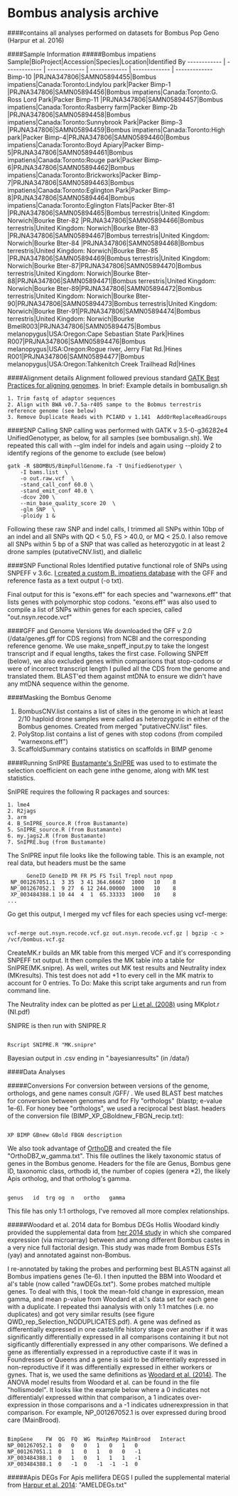 # Bombus analysis archive



####contains all analyses performed on datasets for Bombus Pop Geno (Harpur et al. 2016)

####Sample Information 
#####Bombus impatiens
Sample|BioProject|Accession|Species|Location|Identified By
------------ | ------------- | ------------- | ------------- | ------------- | -------------
Bimp-10 |PRJNA347806|SAMN05894455|Bombus impatiens|Canada:Toronto:Lindylou park|Packer
Bimp-1  |PRJNA347806|SAMN05894456|Bombus impatiens|Canada:Toronto:G. Ross Lord Park|Packer
Bimp-11 |PRJNA347806|SAMN05894457|Bombus impatiens|Canada:Toronto:Rasberry farm|Packer
Bimp-2b |PRJNA347806|SAMN05894458|Bombus impatiens|Canada:Toronto:Sunnybrook Park|Packer
Bimp-3  |PRJNA347806|SAMN05894459|Bombus impatiens|Canada:Toronto:High park|Packer
Bimp-4|PRJNA347806|SAMN05894460|Bombus impatiens|Canada:Toronto:Boyd Apiary|Packer
Bimp-5|PRJNA347806|SAMN05894461|Bombus impatiens|Canada:Toronto:Rouge park|Packer
Bimp-6|PRJNA347806|SAMN05894462|Bombus impatiens|Canada:Toronto:Brickworks|Packer
Bimp-7|PRJNA347806|SAMN05894463|Bombus impatiens|Canada:Toronto:Eglington Park|Packer
Bimp-8|PRJNA347806|SAMN05894464|Bombus impatiens|Canada:Toronto:Eglington Flats|Packer
Bter-81  |PRJNA347806|SAMN05894465|Bombus terrestris|United Kingdom: Norwich|Bourke
Bter-82  |PRJNA347806|SAMN05894466|Bombus terrestris|United Kingdom: Norwich|Bourke
Bter-83  |PRJNA347806|SAMN05894467|Bombus terrestris|United Kingdom: Norwich|Bourke
Bter-84  |PRJNA347806|SAMN05894468|Bombus terrestris|United Kingdom: Norwich|Bourke
Bter-85  |PRJNA347806|SAMN05894469|Bombus terrestris|United Kingdom: Norwich|Bourke
Bter-87|PRJNA347806|SAMN05894470|Bombus terrestris|United Kingdom: Norwich|Bourke
Bter-88|PRJNA347806|SAMN05894471|Bombus terrestris|United Kingdom: Norwich|Bourke
Bter-89|PRJNA347806|SAMN05894472|Bombus terrestris|United Kingdom: Norwich|Bourke
Bter-90|PRJNA347806|SAMN05894473|Bombus terrestris|United Kingdom: Norwich|Bourke
Bter-91|PRJNA347806|SAMN05894474|Bombus terrestris|United Kingdom: Norwich|Bourke
BmelR003|PRJNA347806|SAMN05894475|Bombus melanopygus|USA:Oregon:Cape Sebastian State Park|Hines
R007|PRJNA347806|SAMN05894476|Bombus melanopygus|USA:Oregon:Rogue river, Jerry Flat Rd.|Hines
R001|PRJNA347806|SAMN05894477|Bombus melanopygus|USA:Oregon:Tahkenitch Creek Trailhead Rd|Hines


####Alignment details
Alignment followed previous standard [GATK Best Practices for aligning genomes](http://www.broadinstitute.org/partnerships/education/broade/gatk-best-practices-and-building-analysis-pipelines-queue). In brief:
Example details in bombusalign.sh

	1. Trim fastq of adaptor sequences 
	2. Align with BWA v0.7.5a-r405 sampe to the Bobmus terrestris reference genome (see below)
	3. Remove Duplicate Reads with PCIARD v 1.141  AddOrReplaceReadGroups 

####SNP Calling
SNP calling was performed with GATK v 3.5-0-g36282e4 UnifiedGenotyper, as below, for all samples (see bombusalign.sh). We repeated this call with --glm indel for indels and again using --ploidy 2 to identify regions of the genome to exclude (see below)

<pre><code>gatk -R $BOMBUS/BimpFullGenome.fa -T UnifiedGenotyper \
	-I bams.list  \
	-o out.raw.vcf  \
	-stand_call_conf 60.0 \
	-stand_emit_conf 40.0 \
	-dcov 200 \
	--min_base_quality_score 20  \
	-glm SNP  \
	-ploidy 1 &
</code></pre>

Following these raw SNP and indel calls, I trimmed all SNPs within 10bp of an indel and all SNPs with QD < 5.0, FS > 40.0, or MQ < 25.0. I also remove all SNPs within 5 bp of a SNP that was called as heterozygotic in at least 2 drone samples (putativeCNV.list), and diallelic

####SNP Functional Roles
Identified putative functional role of SNPs using SNPEFF v 3.6c. [I created a custom B. impatiens database](http://snpeff.sourceforge.net/SnpEff_manual.html#databases) with the GFF and reference fasta as a text output (-o txt).

Final output for this is "exons.eff" for each species and "warnexons.eff" that lists genes with polymorphic stop codons. "exons.eff" was also used to compile a list of SNPs within genes for each species, called "out.nsyn.recode.vcf"


####GFF and Genome Versions 
We downloaded the GFF v 2.0 (/data/genes.gff for CDS regions) from NCBI and the corresponding reference genome. We use make_snpeff_input.py to take the longest transcript and if equal lengths, takes the first case.
Following SNPEff (below), we also excluded genes within comparisons that stop-codons or were of incorrect transcript length
I pulled all the CDS from the genome and translated them. BLAST'ed them against mtDNA to ensure we didn't have any mtDNA sequence within the genome.  


####Masking the Bombus Genome
1. BombusCNV.list contains a list of sites in the genome in which at least 2/10 haploid drone samples were called as heterozygotic in either of the Bombus genomes. Created from merged "putativeCNV.list" files.
2. PolyStop.list contains a list of genes with stop codons (from compiled "warnexons.eff") 
3. ScaffoldSummary contains statistics on scaffolds in BIMP genome 


####Running SnIPRE
[Bustamante's SnIPRE](http://journals.plos.org/ploscompbiol/article?id=10.1371/journal.pcbi.1002806) was used to to estimate the selection coefficient on each gene inthe genome, along with MK test statistics. 

SnIPRE requires the following R packages and sources:

	1. lme4
	2. R2jags
	3. arm
	4. B_SnIPRE_source.R (from Bustamante)
	5. SnIPRE_source.R (from Bustamante)
	6. my.jags2.R (from Bustamante)
	7. SnIPRE.bug (from Bustamante)

	
The SnIPRE input file looks like the following table. This is an example, not real data, but headers must be the same

<pre><code>      GeneID GeneID PR FR PS FS Tsil Trepl nout npop
 NP_001267051.1  3 35  3 41 364.66667  1000   10    8
 NP_001267052.1  9 27  6 12 244.00000  1000   10    8
 XP_003484388.1 10 44  4  1  65.33333  1000   10    8
...
</code></pre>

Go get this output, I merged my vcf files for each species using vcf-merge:
<pre><code> 
vcf-merge out.nsyn.recode.vcf.gz out.nsyn.recode.vcf.gz | bgzip -c > /vcf/bombus.vcf.gz
</code></pre>

CreateMK.r builds an MK table from this merged VCF and it's corresponding SNPEFF txt output. It then compiles the MK table  into a table for SnIPRE(MK.snipre). As well, writes out MK test results and Neutrality index (MKresults). This test does not add +1 to every cell in the MK matrix to account for 0 entries. To Do: Make this script take arguments and run from command line.

The Neutrality index can be plotted as per [Li et al. (2008)](http://onlinelibrary.wiley.com/doi/10.1111/j.1558-5646.2008.00486.x/full) using MKplot.r (NI.pdf) 

SNIPRE is then run with SNIPRE.R
<pre><code> 
Rscript SNIPRE.R "MK.snipre"
</code></pre>

Bayesian output in .csv ending in ".bayesianresults" (in /data/)


####Data Analyses

#####Conversions
For conversion between versions of the genome, orthologs, and gene names consult /GFF/ . We used BLAST best matches for conversion between genomes and for Fly "orthologs" (blastp; e-value 1e-6). For honey bee "orthologs", we used a reciprocal best blast.
headers of the conversion file (BIMP_XP_GBoldnew_FBGN_recip.txt):
<pre><code> 
XP BIMP GBnew GBold FBGN description
</code></pre>


We also took advantage of [OrthoDB](http://orthodb.org/) and created the file "OrthoDB7_w_gamma.txt". This file outlines the likely taxonomic status of genes in the Bombus genome. Headers for the file are Genus, Bombus gene ID, taxonomic class, orthodb id, the number of copies (genera *2), the likely Apis ortholog, and that ortholog's gamma. 
<pre><code> 
genus	id	trg	og	n	ortho	gamma
</code></pre>

This file has only 1:1 orthologs, I've removed all more complex relationships. 

<!---
We also created the file "OrthoDB7_onetoone_Apis_Bombus.txt" that has the one-to-one orthologs from OrthoDB7 between Apis and Bombus and their respective gamma estimates. 

CHECK THAT!
-->


#####Woodard et al. 2014 data for Bombus DEGs
Hollis Woodard kindly provided the supplemental data from [her 2014 study](http://www.ncbi.nlm.nih.gov/pmc/articles/PMC4027384/) in which she compared expression (via microarray) between and among different Bombus castes in a very nice full factorial design. This study was made from Bombus ESTs (yay) and annotated against non-Bombus.  

I re-annotated by taking the probes and performing best BLASTN against all Bombus impatiens genes  (1e-6). I then inputted the BBM into Woodard et al's table (now called "rawDEGs.txt"). Some probes matched multiple genes. To deal with this, I took the mean-fold change in expression, mean gamma, and mean p-value from Woodard et al.'s data set for each gene with a duplicate. I repeated thsi aanalysis with only 1:1 matches (i.e. no duplicates) and got very similar results (see figure QWD_rep_Selection_NODUPLICATES.pdf). A gene was defined as differentially expressed in one caste/life history stage over another if it was significantly differentially expressed in all comparisons containing it but not sigificantly differentially expressed in any other comparisons. We defined a gene as ifferentially expressed in a reproductive caste if it was  in Foundresses or Queens and a gene is said to be differentially expressed in non-reproductive if it was differentially expressed in either workers or gynes. That is, we used the same definitions as [Woodard et al. (2014)](http://www.ncbi.nlm.nih.gov/pmc/articles/PMC4027384/). The ANOVA model results from Woodard et al. can be found in the file "hollismodel". It looks like the example below where a 0 indicates not differentialyl expressed within that comparison, a 1 indicates over-expression in those comparisons and a -1 indicates udnerexpression in that comparison. For example, NP_001267052.1 is over expressed during brood care (MainBrood).

<pre><code> 
BimpGene	FW	QG	FQ	WG	MainRep	MainBrood	Interact
NP_001267052.1	0	0	0	1	0	1	0
NP_001267051.1	0	1	0	1	0	0	-1
XP_003484388.1	0	1	0	1	1	1	-1
XP_003484388.1	0	-1	0	-1	-1	-1	0
</code></pre>

 
 
#####Apis DEGs
For Apis mellifera DEGS I pulled the supplemental material from [Harpur et al. 2014](http://www.pnas.org/content/111/7/2614.abstract): "AMELDEGs.txt"




<!---

Analyses are stored in /data/ and not git.




####Admixture
I ran admixture on each species individually and then pooled together (see admixture.sh)
For Bimp K = 1 (CV error = 2.07322)
For Bterr K = 1
For Bmel K = 1

####GO
Pep_DMELvsBIMPBlast.out
and Pep_DMELvsBIMPBlast.out






http://jeb.biologists.org/content/216/18/3474.full
http://rspb.royalsocietypublishing.org/content/281/1780/20132419.short
http://www.ncbi.nlm.nih.gov/pmc/articles/PMC3131825/
http://www.ncbi.nlm.nih.gov/pmc/articles/PMC4074288/
http://www.pnas.org/content/108/18/7472.full




Quick info on the species used (From Williams...Colla et al. 2014):

B. melanopygus




regarding metabolis signatures:
https://books.google.ca/books?id=ifOcBAAAQBAJ&printsec=frontcover
http://onlinelibrary.wiley.com/doi/10.1111/mec.13410/epdf
http://www.ncbi.nlm.nih.gov/pubmed/26453894







####Fucking around with caste-spp genes:
I took my ortho list (1:1 amel to bombus)
I integrated the estimates of gamma in each spp
I also integrated the caste-specific gene expression patterns from Harpur et al. and Woodard et al. Comparing gene expression with protein expression seems silly...














-->